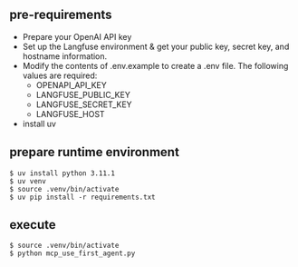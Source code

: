 ## pre-requirements
- Prepare your OpenAI API key
- Set up the Langfuse environment & get your public key, secret key, and hostname information.
- Modify the contents of .env.example to create a .env file. The following values are required:
  - OPENAPI_API_KEY
  - LANGFUSE_PUBLIC_KEY
  - LANGFUSE_SECRET_KEY
  - LANGFUSE_HOST
- install uv


## prepare runtime environment
```
$ uv install python 3.11.1
$ uv venv
$ source .venv/bin/activate
$ uv pip install -r requirements.txt
```


## execute
```
$ source .venv/bin/activate
$ python mcp_use_first_agent.py
```